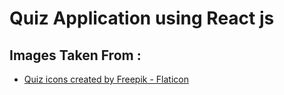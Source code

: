 # Quiz Application using React js

## Images Taken From :
- <a href="https://www.flaticon.com/free-icons/quiz" title="quiz icons">Quiz icons created by Freepik - Flaticon</a>